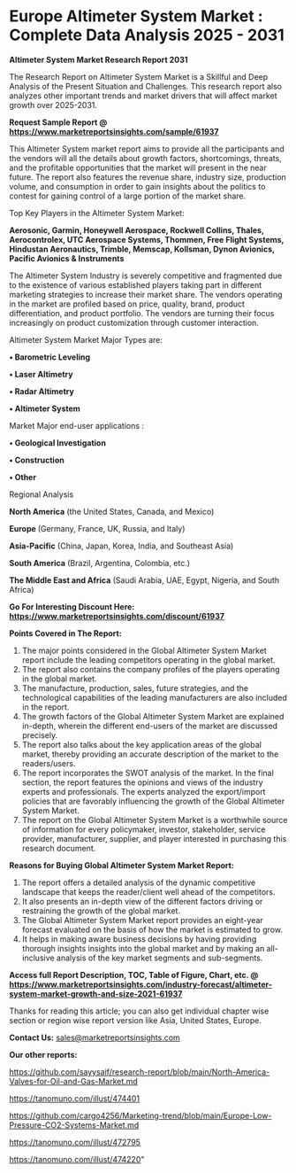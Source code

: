 # Europe Altimeter System Market : Complete Data Analysis 2025 - 2031

<strong>Altimeter System Market Research Report 2031</strong>

The Research Report on Altimeter System Market is a Skillful and Deep Analysis of the Present Situation and Challenges. This research report also analyzes other important trends and market drivers that will affect market growth over 2025-2031.

<strong>Request Sample Report @ <a href=https://www.marketreportsinsights.com/sample/61937>https://www.marketreportsinsights.com/sample/61937</a></strong>

This Altimeter System market report aims to provide all the participants and the vendors will all the details about growth factors, shortcomings, threats, and the profitable opportunities that the market will present in the near future. The report also features the revenue share, industry size, production volume, and consumption in order to gain insights about the politics to contest for gaining control of a large portion of the market share.

Top Key Players in the Altimeter System Market:

<strong>Aerosonic, Garmin, Honeywell Aerospace, Rockwell Collins, Thales, Aerocontrolex, UTC Aerospace Systems, Thommen, Free Flight Systems, Hindustan Aeronautics, Trimble, Memscap, Kollsman, Dynon Avionics, Pacific Avionics & Instruments</strong>

The Altimeter System Industry is severely competitive and fragmented due to the existence of various established players taking part in different marketing strategies to increase their market share. The vendors operating in the market are profiled based on price, quality, brand, product differentiation, and product portfolio. The vendors are turning their focus increasingly on product customization through customer interaction.

Altimeter System Market Major Types are:

<strong>• Barometric Leveling

• Laser Altimetry

• Radar Altimetry

• Altimeter System</strong>

Market Major end-user applications :

<strong>• Geological Investigation

• Construction

• Other</strong>

Regional Analysis

</u><strong><b>North America</b></strong> (the United States, Canada, and Mexico)

<strong><b>Europe </b></strong>(Germany, France, UK, Russia, and Italy)

<strong><b>Asia-Pacific</b></strong> (China, Japan, Korea, India, and Southeast Asia)

<strong><b>South America</b></strong> (Brazil, Argentina, Colombia, etc.)

<strong><b>The Middle East and Africa</b></strong> (Saudi Arabia, UAE, Egypt, Nigeria, and South Africa)

<strong>Go For Interesting Discount Here: <a href=https://www.marketreportsinsights.com/discount/61937>https://www.marketreportsinsights.com/discount/61937</a></strong>

<strong>Points Covered in The Report:</strong>
<ol>
  <li>The major points considered in the Global Altimeter System Market report include the leading competitors operating in the global market.</li>
  <li>The report also contains the company profiles of the players operating in the global market.</li>
  <li>The manufacture, production, sales, future strategies, and the technological capabilities of the leading manufacturers are also included in the report.</li>
  <li>The growth factors of the Global Altimeter System Market are explained in-depth, wherein the different end-users of the market are discussed precisely.</li>
  <li>The report also talks about the key application areas of the global market, thereby providing an accurate description of the market to the readers/users.</li>
  <li>The report incorporates the SWOT analysis of the market. In the final section, the report features the opinions and views of the industry experts and professionals. The experts analyzed the export/import policies that are favorably influencing the growth of the Global Altimeter System Market.</li>
  <li>The report on the Global Altimeter System Market is a worthwhile source of information for every policymaker, investor, stakeholder, service provider, manufacturer, supplier, and player interested in purchasing this research document.</li>
</ol>
<strong>Reasons for Buying Global Altimeter System Market Report:</strong>

<ol>
  <li>The report offers a detailed analysis of the dynamic competitive landscape that keeps the reader/client well ahead of the competitors.</li>
  <li>It also presents an in-depth view of the different factors driving or restraining the growth of the global market.</li>
  <li>The Global Altimeter System Market report provides an eight-year forecast evaluated on the basis of how the market is estimated to grow.</li>
  <li>It helps in making aware business decisions by having providing thorough insights insights into the global market and by making an all-inclusive analysis of the key market segments and sub-segments.</li>
</ol>
<strong>Access full Report Description, TOC, Table of Figure, Chart, etc. @ <a href=https://www.marketreportsinsights.com/industry-forecast/altimeter-system-market-growth-and-size-2021-61937>https://www.marketreportsinsights.com/industry-forecast/altimeter-system-market-growth-and-size-2021-61937</a></strong>


Thanks for reading this article; you can also get individual chapter wise section or region wise report version like Asia, United States, Europe.

<strong>Contact Us:</strong>
sales@marketreportsinsights.com

<strong>Our other reports:</strong>

<a href=https://github.com/sayysaif/research-report/blob/main/North-America-Valves-for-Oil-and-Gas-Market.md>https://github.com/sayysaif/research-report/blob/main/North-America-Valves-for-Oil-and-Gas-Market.md</a>

<a href=https://tanomuno.com/illust/474401>https://tanomuno.com/illust/474401</a>

<a href=https://github.com/cargo4256/Marketing-trend/blob/main/Europe-Low-Pressure-CO2-Systems-Market.md>https://github.com/cargo4256/Marketing-trend/blob/main/Europe-Low-Pressure-CO2-Systems-Market.md</a>

<a href=https://tanomuno.com/illust/472795>https://tanomuno.com/illust/472795</a>

<a href=https://tanomuno.com/illust/474220>https://tanomuno.com/illust/474220</a>"
